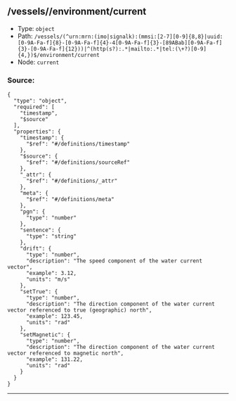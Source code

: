 ## /vessels/<RegExp>/environment/current

* Type: `object`
* Path: `/vessels/(^urn:mrn:(imo|signalk):(mmsi:[2-7][0-9]{8,8}|uuid:[0-9A-Fa-f]{8}-[0-9A-Fa-f]{4}-4[0-9A-Fa-f]{3}-[89ABab][0-9A-Fa-f]{3}-[0-9A-Fa-f]{12}))|^(http(s?):.*|mailto:.*|tel:(\+?)[0-9]{4,})$/environment/current`
* Node: `current`

### Source:
```
{
  "type": "object",
  "required": [
    "timestamp",
    "$source"
  ],
  "properties": {
    "timestamp": {
      "$ref": "#/definitions/timestamp"
    },
    "$source": {
      "$ref": "#/definitions/sourceRef"
    },
    "_attr": {
      "$ref": "#/definitions/_attr"
    },
    "meta": {
      "$ref": "#/definitions/meta"
    },
    "pgn": {
      "type": "number"
    },
    "sentence": {
      "type": "string"
    },
    "drift": {
      "type": "number",
      "description": "The speed component of the water current vector",
      "example": 3.12,
      "units": "m/s"
    },
    "setTrue": {
      "type": "number",
      "description": "The direction component of the water current vector referenced to true (geographic) north",
      "example": 123.45,
      "units": "rad"
    },
    "setMagnetic": {
      "type": "number",
      "description": "The direction component of the water current vector referenced to magnetic north",
      "example": 131.22,
      "units": "rad"
    }
  }
}
```

---
